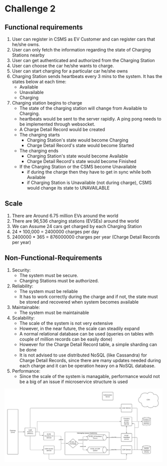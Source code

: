# Challenge 2

## Functional requirements

1) User can register in CSMS as EV Customer and can register cars that he/she owns.
2) User can only fetch the information regarding the state of Charging Stations nearby
3) User can get authenticated and authorized from the Charging Station
4) User can choose the car he/she wants to charge.
5) User can start charging for a particular car he/she owns
6) Charging Station sends heartbeats every 3 mins to the system. It has the states below at each time:
    - Available
    - Unavailable
    - Charging
7) Charging station begins to charge
    - The state of the charging station will change from Available to Charging.
    - heartbeats would be sent to the server rapidly. A ping pong needs to be implemented through websocket.
    - A Charge Detail Record would be created
    - The charging starts
        - Charging Station's state would become Charging
        - Charge Detail Record's state would become Started
    - The charging ends
        - Charging Station's state would become Available
        - Charge Detail Record's state would become Finished 
    - If the Charging Station or the CSMS become Unavailable
        - if during the charge then they have to get in sync while both Available
        - if Charging Station is Unavailable (not during charge), CSMS would change its state to UNAVAILABLE

    

## Scale
1) There are Around 6.75 million EVs around the world
2) There are 96,536 charging stations (EVSEs) around the world
3) We can Assume 24 cars get charged by each Charging Station
4) 24 * 100,000 = 2400000 charges per day
5) 2400000 * 365 = 876000000 charges per year (Charge Detail Records per year)

## Non-Functional-Requirements
1) Security: 
    - The system must be secure. 
    - Charging Stations must be authorized.
2) Reliability:
    - The system must be reliable
    - It has to work correctly during the charge and if not, the state must be stored and recovered when system becomes available
3) Maintainable:
    - The system must be maintainable
4) Scalability:
    - The scale of the system is not very extensive
    - However, in the near future, the scale can steadily expand
    - A normal relational database can be used (queries on tables with couple of million records can be easily done)
    - However for the Charge Detail Record table, a simple sharding can be done
    - It is not advised to use distributed NoSQL (like Cassandra) for Charge Detail Records, since there are many updates needed during each charge and it can be operation heavy on a NoSQL database.  
5) Performance:
    - Since the scale of the system is managable, performance would not be a big of an issue if microservice structure is used
    

![alt text](./diagrams/system-design/csms_system_design.png)
